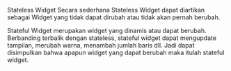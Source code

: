 Stateless Widget
Secara sederhana Stateless Widget dapat diartikan sebagai Widget yang tidak dapat dirubah atau tidak akan pernah berubah.

Stateful Widget
merupakan widget yang dinamis atau dapat berubah. Berbanding terbalik dengan stateless, stateful widget dapat mengupdate tampilan, merubah warna, menambah jumlah baris dll. Jadi dapat disimpulkan bahwa apapun widget yang dapat berubah maka itulah stateful widget.